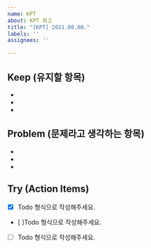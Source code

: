 ```yaml
---
name: KPT
about: KPT 회고
title: "[KPT] 2021.00.00."
labels: ''
assignees: ''

---
```


## Keep (유지할 항목)
- 
- 
- 
## Problem (문제라고 생각하는 항목)
- 
- 
-
## Try (Action Items)
- [x] Todo 형식으로 작성해주세요.
- [ ]Todo 형식으로 작성해주세요.
- [ ] Todo 형식으로 작성해주세요.
